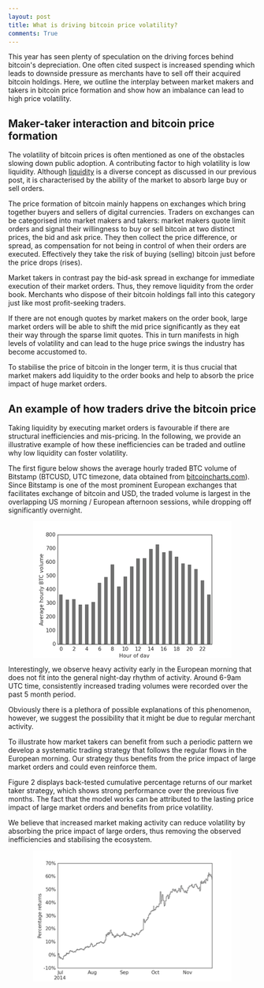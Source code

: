 ```yaml
---
layout: post
title: What is driving bitcoin price volatility?
comments: True
---
```

<div class="message">
This year has seen plenty of speculation on the driving forces behind bitcoin's depreciation. One often cited suspect is increased spending which leads to downside pressure as merchants have to sell off their acquired bitcoin holdings. Here, we outline the interplay between market makers and takers in bitcoin price formation and show how an imbalance can lead to high price volatility.
</div>

## Maker-taker interaction and bitcoin price formation

The volatility of bitcoin prices is often mentioned as one of the obstacles slowing down public adoption. A contributing factor to high volatility is low liquidity. Although <a href="http://blog.queueco.com/2014/12/03/liquidity/">liquidity</a> is a diverse concept as discussed in our previous post, it is characterised by the ability of the market to absorb large buy or sell orders.

The price formation of bitcoin mainly happens on exchanges which bring together buyers and sellers of digital currencies. Traders on exchanges can be categorised into market makers and takers: market makers quote limit orders and signal their willingness to buy or sell bitcoin at two distinct prices, the bid and ask price. They then collect the price difference, or spread, as compensation for not being in control of when their orders are executed. Effectively they take the risk of buying (selling) bitcoin just before the price drops (rises).

Market takers in contrast pay the bid-ask spread in exchange for immediate execution of their market orders. Thus, they remove liquidity from the order book. Merchants who dispose of their bitcoin holdings fall into this category just like most profit-seeking traders.

If there are not enough quotes by market makers on the order book, large market orders will be able to shift the mid price significantly as they eat their way through the sparse limit quotes. This in turn manifests in high levels of volatility and can lead to the huge price swings the industry has become accustomed to.

To stabilise the price of bitcoin in the longer term, it is thus crucial that market makers add liquidity to the order books and help to absorb the price impact of huge market orders.

## An example of how traders drive the bitcoin price

Taking liquidity by executing market orders is favourable if there are structural inefficiencies and mis-pricing. In the following, we provide an illustrative example of how these inefficiencies can be traded and outline why low liquidity can foster volatility.

The first figure below shows the average hourly traded BTC volume of Bitstamp (BTCUSD, UTC timezone, data obtained from [bitcoincharts.com](https://bitcoincharts.com)). Since Bitstamp is one of the most prominent European exchanges that facilitates exchange of bitcoin and USD, the traded volume is largest in the overlapping US morning / European afternoon sessions, while dropping off significantly overnight. 

<p><center>
<img src="/public/hourofday.png" alt="HourlyVolume" align="center" width="80%"></img>
</center>
</p>

Interestingly, we observe heavy activity early in the European morning that does not fit into the general night-day rhythm of activity. Around 6-9am UTC time, consistently increased trading volumes were recorded over the past 5 month period.

Obviously there is a plethora of possible explanations of this phenomenon, however, we suggest the possibility that it might be due to regular merchant activity. 

To illustrate how market takers can benefit from such a periodic pattern we develop a systematic trading strategy that follows the regular flows in the European morning. Our strategy thus benefits from the price impact of large market orders and could even reinforce them. 

Figure 2 displays back-tested cumulative percentage returns of our market taker strategy, which shows strong performance over the previous five months. The fact that the model works can be attributed to the lasting price impact of large market orders and benefits from price volatility.

We believe that increased market making activity can reduce volatility by absorbing the price impact of large orders, thus removing the observed inefficiencies and stabilising the ecosystem.

<p><center>
<img src="/public/returns.png" alt="StrategyReturns" align="center" width="80%"></img>
</center>
</p>
